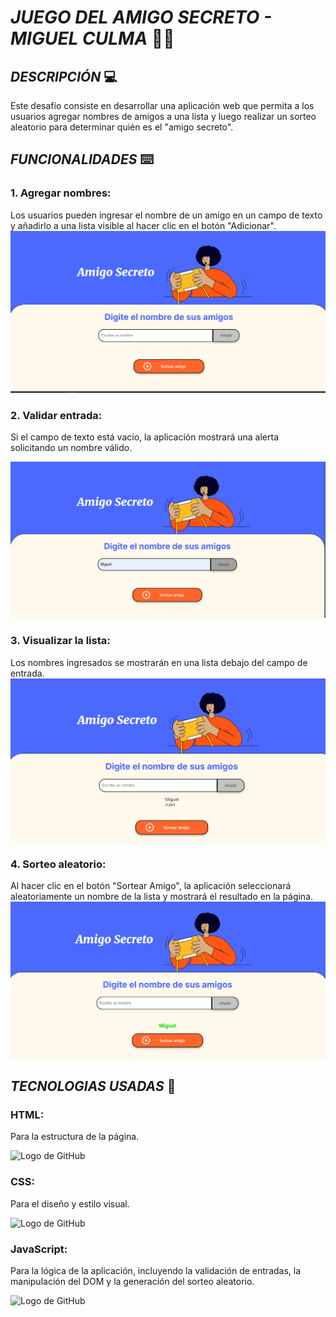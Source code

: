 # _JUEGO DEL AMIGO SECRETO - MIGUEL CULMA_ :frowning_man:

##  _DESCRIPCIÓN_ :computer:


Este desafío consiste en desarrollar una aplicación web que permita a los usuarios agregar nombres de amigos a una lista y luego realizar un sorteo aleatorio para determinar quién es el "amigo secreto". 


## _FUNCIONALIDADES_ :keyboard:

### 1. __Agregar nombres:__ 
Los usuarios pueden ingresar el nombre de un amigo en un campo de texto y añadirlo a una lista visible al hacer clic en el botón "Adicionar".
![Inicio](/assets/Inicio.png)

### 2. __Validar entrada:__ 
Si el campo de texto está vacío, la aplicación mostrará una alerta solicitando un nombre válido.

![Nombres](/assets/nombre.png)

### 3. __Visualizar la lista:__ 
Los nombres ingresados se mostrarán en una lista debajo del campo de entrada.
![Visualizar](/assets/lista.png)

### 4. __Sorteo aleatorio:__ 
Al hacer clic en el botón "Sortear Amigo", la aplicación seleccionará aleatoriamente un nombre de la lista y mostrará el resultado en la página.
![sorteo](/assets/Resultado.png) 

## _TECNOLOGIAS USADAS_ :blue_book: 

### HTML: 
Para la estructura de la página.

<img src="https://upload.wikimedia.org/wikipedia/commons/thumb/6/61/HTML5_logo_and_wordmark.svg/512px-HTML5_logo_and_wordmark.svg.png" alt="Logo de GitHub" width="100" height="100">


### CSS: 
Para el diseño y estilo visual.

<img src="https://logospng.org/download/css-3/logo-css-3-1536.png" alt="Logo de GitHub" width="100" height="100">

### JavaScript: 
Para la lógica de la aplicación, incluyendo la validación de entradas, la manipulación del DOM y la generación del sorteo aleatorio.

<img src="https://logos-world.net/wp-content/uploads/2023/02/JavaScript-Emblem.png" alt="Logo de GitHub" width="100" height="150">